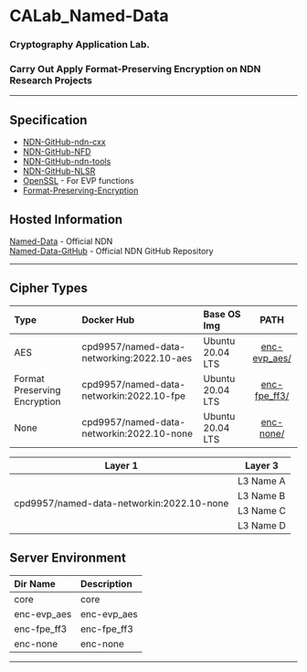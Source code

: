 # CALab_Named-Data
### Cryptography Application Lab. 
### Carry Out Apply Format-Preserving Encryption on NDN Research Projects

----
##  Specification
- [NDN-GitHub-ndn-cxx]
- [NDN-GitHub-NFD]
- [NDN-GitHub-ndn-tools]
- [NDN-GitHub-NLSR]
- [OpenSSL] - For EVP functions
- [Format-Preserving-Encryption]

## Hosted Information
[Named-Data] - Official NDN  
[Named-Data-GitHub] - Official NDN GitHub Repository

----
## Cipher Types
| Type | Docker Hub | Base OS Img | PATH |
|:------------|:--------------------------|:------------|:-----------------:|  
| AES | cpd9957/named-data-networking:2022.10-aes | Ubuntu 20.04 LTS  | [enc-evp_aes/] |
| Format Preserving Encryption | cpd9957/named-data-networkin:2022.10-fpe | Ubuntu 20.04 LTS | [enc-fpe_ff3/]|
| None | cpd9957/named-data-networkin:2022.10-none | Ubuntu 20.04 LTS | [enc-none/]|

<div class=col-12>
<table>
    <thead>
        <tr>
            <th>Layer 1</th>
            <th>Layer 3</th>
        </tr>
    </thead>
    <tbody>
        <tr>
            <td rowspan=4>cpd9957/named-data-networkin:2022.10-none </td>
            <td>L3 Name A</td>
        </tr>
        <tr>
            <td>L3 Name B</td>
        </tr>
        <tr>
            <td>L3 Name C</td>
        </tr>
        <tr>
            <td>L3 Name D</td>
        </tr>
    </tbody>
</table>
</div>

## Server Environment
| Dir Name | Description 
|:------------|:--------------------------|
| core | core |
| enc-evp_aes | enc-evp_aes |
| enc-fpe_ff3 | enc-fpe_ff3 | 
| enc-none | enc-none |

----

[Named-Data]: <https://named-data.net/>
[Named-Data-GitHub]: <https://github.com/named-data>

[NDN-GitHub-ndn-cxx]: <https://github.com/named-data/ndn-cxx>
[NDN-GitHub-NFD]: <https://github.com/named-data/NFD>
[NDN-GitHub-ndn-tools]: <https://github.com/named-data/ndn-tools>
[NDN-GitHub-NLSR]: <https://github.com/named-data/NLSR>
[OpenSSL]: <https://openssl.org/>
[Format-Preserving-Encryption]: <https://github.com/0NG/Format-Preserving-Encryption>

[enc-evp_aes/]: <https://github.com/isanghyeon/named-data-networking>
[enc-fpe_ff3/]: <https://github.com/isanghyeon/named-data-networking>
[enc-none/]: <https://github.com/isanghyeon/named-data-networking>
